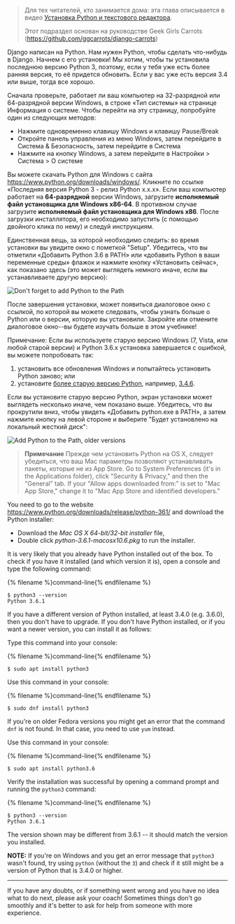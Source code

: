 > Для тех читателей, кто занимается дома: эта глава описывается в видео [Установка Python и текстового редактора](https://www.youtube.com/watch?v=pVTaqzKZCdA).
> 
> Этот подраздел основан на руководстве Geek Girls Carrots (https://github.com/ggcarrots/django-carrots)

Django написан на Python. Нам нужен Python, чтобы сделать что-нибудь в Django. Начнем с его установки! Мы хотим, чтобы ты установила последнюю версию Python 3, поэтому, если у тебя уже есть более ранняя версия, то её придется обновить. Если у вас уже есть версия 3.4 или выше, тогда все хорошо.

<!--sec data-title="Install Python: Windows" data-id="python_windows" data-collapse=true ces-->

Сначала проверьте, работает ли ваш компьютер на 32-разрядной или 64-разрядной версии Windows, в строке «Тип системы» на странице Информация о системе. Чтобы перейти на эту страницу, попробуйте один из следующих методов:

* Нажмите одновременно клавишу Windows и клавишу Pause/Break
* Откройте панель управления из меню Windows, затем перейдите в Система & Безопасность, затем перейдите в Система
* Нажмите на кнопку Windows, а затем перейдите в Настройки > Система > О системе

Вы можете скачать Python для Windows с сайта https://www.python.org/downloads/windows/. Кликните по ссылке «Последняя версия Python 3 - релиз Python x.x.x». Если ваш компьютер работает на **64-разрядной** версии Windows, загрузите **исполняемый файл установщика для Windows x86-64**. В противном случае загрузите **исполняемый файл установщика для Windows x86**. После загрузки инсталлятора, его необходимо запустить (с помощью двойного клика по нему) и следуй инструкциям.

Единственная вещь, за которой необходимо следить: во время установки вы увидите окно с пометкой "Setup". Убедитесь, что вы отметили «Добавить Python 3.6 в PATH» или «добавить Python в ваши переменные среды» флажок и нажмите кнопку «Установить сейчас», как показано здесь (это может выглядеть немного иначе, если вы устанавливаете другую версию):

![Don't forget to add Python to the Path](../python_installation/images/python-installation-options.png)

После завершения установки, может появиться диалоговое окно с ссылкой, по которой вы можете следовать, чтобы узнать больше о Python или о версии, которую вы установили. Закройте или отмените диалоговое окно--вы будете изучать больше в этом учебнике!

Примечание: Если вы используете старую версию Windows (7, Vista, или любой старой версии) и Python 3.6.x установка завершается с ошибкой, вы можете попробовать так:

1. установить все обновления Windows и попытайтесь установить Python заново; или
2. установите [более старую версию Python](https://www.python.org/downloads/windows/), например, [3.4.6](https://www.python.org/downloads/release/python-346/).

Если вы установите старую версию Python, экран установки может выглядеть несколько иначе, чем показано выше. Убедитесь, что вы прокрутили вниз, чтобы увидеть «Добавить python.exe в PATH», а затем нажмите кнопку на левой стороне и выберите "Будет установлено на локальный жесткий диск":

![Add Python to the Path, older versions](../python_installation/images/add_python_to_windows_path.png)

<!--endsec-->

<!--sec data-title="Install Python: OS X" data-id="python_OSX"
data-collapse=true ces-->

> **Примечание** Прежде чем установить Python на OS X, следует убедиться, что ваш Mac параметры позволяют устанавливать пакеты, которые не из App Store. Go to System Preferences (it's in the Applications folder), click "Security & Privacy," and then the "General" tab. If your "Allow apps downloaded from:" is set to "Mac App Store," change it to "Mac App Store and identified developers."

You need to go to the website https://www.python.org/downloads/release/python-361/ and download the Python installer:

* Download the *Mac OS X 64-bit/32-bit installer* file,
* Double click *python-3.6.1-macosx10.6.pkg* to run the installer.

<!--endsec-->

<!--sec data-title="Install Python: Linux" data-id="python_linux"
data-collapse=true ces-->

It is very likely that you already have Python installed out of the box. To check if you have it installed (and which version it is), open a console and type the following command:

{% filename %}command-line{% endfilename %}

    $ python3 --version
    Python 3.6.1
    

If you have a different version of Python installed, at least 3.4.0 (e.g. 3.6.0), then you don't have to upgrade. If you don't have Python installed, or if you want a newer version, you can install it as follows:

<!--endsec-->

<!--sec data-title="Install Python: Debian or Ubuntu" data-id="python_debian" data-collapse=true ces-->

Type this command into your console:

{% filename %}command-line{% endfilename %}

    $ sudo apt install python3
    

<!--endsec-->

<!--sec data-title="Install Python: Fedora" data-id="python_fedora"
data-collapse=true ces-->

Use this command in your console:

{% filename %}command-line{% endfilename %}

    $ sudo dnf install python3
    

If you're on older Fedora versions you might get an error that the command `dnf` is not found. In that case, you need to use `yum` instead.

<!--endsec-->

<!--sec data-title="Install Python: openSUSE" data-id="python_openSUSE"
data-collapse=true ces-->

Use this command in your console:

{% filename %}command-line{% endfilename %}

    $ sudo apt install python3.6
    

<!--endsec-->

Verify the installation was successful by opening a command prompt and running the `python3` command:

{% filename %}command-line{% endfilename %}

    $ python3 --version
    Python 3.6.1
    

The version shown may be different from 3.6.1 -- it should match the version you installed.

**NOTE:** If you're on Windows and you get an error message that `python3` wasn't found, try using `python` (without the `3`) and check if it still might be a version of Python that is 3.4.0 or higher.

* * *

If you have any doubts, or if something went wrong and you have no idea what to do next, please ask your coach! Sometimes things don't go smoothly and it's better to ask for help from someone with more experience.